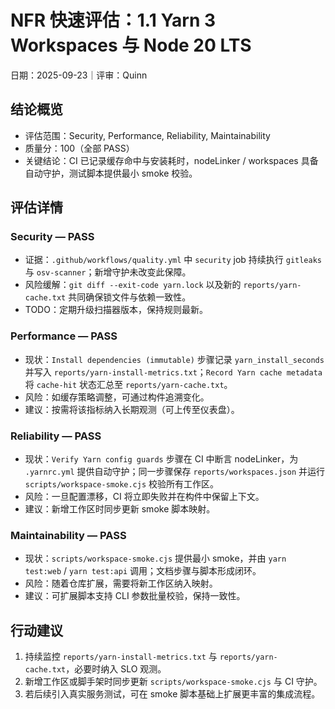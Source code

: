 # NFR 快速评估：1.1 Yarn 3 Workspaces 与 Node 20 LTS

日期：2025-09-23｜评审：Quinn

## 结论概览

- 评估范围：Security, Performance, Reliability, Maintainability
- 质量分：100（全部 PASS）
- 关键结论：CI 已记录缓存命中与安装耗时，nodeLinker / workspaces 具备自动守护，测试脚本提供最小 smoke 校验。

## 评估详情

### Security — PASS
- 证据：`.github/workflows/quality.yml` 中 `security` job 持续执行 `gitleaks` 与 `osv-scanner`；新增守护未改变此保障。
- 风险缓解：`git diff --exit-code yarn.lock` 以及新的 `reports/yarn-cache.txt` 共同确保锁文件与依赖一致性。
- TODO：定期升级扫描器版本，保持规则最新。

### Performance — PASS
- 现状：`Install dependencies (immutable)` 步骤记录 `yarn_install_seconds` 并写入 `reports/yarn-install-metrics.txt`；`Record Yarn cache metadata` 将 `cache-hit` 状态汇总至 `reports/yarn-cache.txt`。
- 风险：如缓存策略调整，可通过构件追溯变化。
- 建议：按需将该指标纳入长期观测（可上传至仪表盘）。

### Reliability — PASS
- 现状：`Verify Yarn config guards` 步骤在 CI 中断言 nodeLinker，为 `.yarnrc.yml` 提供自动守护；同一步骤保存 `reports/workspaces.json` 并运行 `scripts/workspace-smoke.cjs` 校验所有工作区。
- 风险：一旦配置漂移，CI 将立即失败并在构件中保留上下文。
- 建议：新增工作区时同步更新 smoke 脚本映射。

### Maintainability — PASS
- 现状：`scripts/workspace-smoke.cjs` 提供最小 smoke，并由 `yarn test:web` / `yarn test:api` 调用；文档步骤与脚本形成闭环。
- 风险：随着仓库扩展，需要将新工作区纳入映射。
- 建议：可扩展脚本支持 CLI 参数批量校验，保持一致性。

## 行动建议

1. 持续监控 `reports/yarn-install-metrics.txt` 与 `reports/yarn-cache.txt`，必要时纳入 SLO 观测。
2. 新增工作区或脚手架时同步更新 `scripts/workspace-smoke.cjs` 与 CI 守护。
3. 若后续引入真实服务测试，可在 smoke 脚本基础上扩展更丰富的集成流程。
